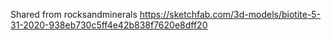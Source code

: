 Shared from rocksandminerals
https://sketchfab.com/3d-models/biotite-5-31-2020-938eb730c5ff4e42b838f7620e8dff20
